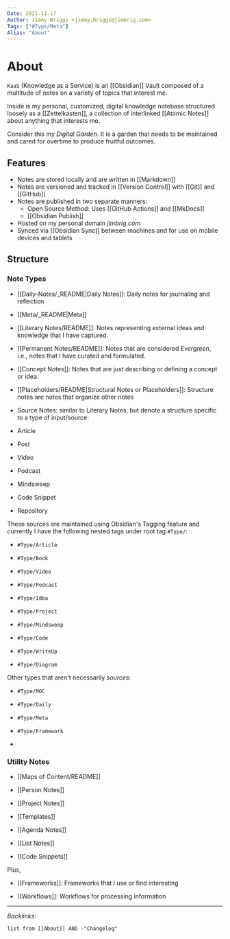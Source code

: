 ```yaml
---
Date: 2021-11-17
Author: Jimmy Briggs <jimmy.briggs@jimbrig.com>
Tags: ["#Type/Meta"]
Alias: "About"
---
```


# About
  

`KaaS` (Knowledge as a Service) is an [[Obsidian]] Vault composed of a multitude of notes on a variety of topics that interest me.

Inside is my personal, customized, digital knowledge notebase structured loosely as a [[Zettelkasten]], a collection of interlinked [[Atomic Notes]] about anything that interests me.

Consider this my *Digital Garden*. It is a garden that needs to be maintained and cared for overtime to produce fruitful outcomes.

## Features

- Notes are stored locally and are written in [[Markdown]]
- Notes are versioned and tracked in [[Version Control]] with [[Git]] and [[GitHub]]
- Notes are published in two separate manners: 
	- Open Source Method: Uses [[GitHub Actions]] and [[MkDocs]] 
	- [[Obsidian Publish]]
- Hosted on my personal domain *jimbrig.com*
- Synced via [[Obsidian Sync]] between machines and for use on mobile devices and tablets  

## Structure


  

### Note Types

- [[Daily-Notes/_README|Daily Notes]]: Daily notes for journaling and reflection
- [[Meta/_README|Meta]]
- [[Literary Notes/README]]: Notes representing external ideas and knowledge that I have captured.
- [[Permanent Notes/README]]: Notes that are considered *Evergreen*, i.e., notes that I have curated and formulated.
- [[Concept Notes]]: Notes that are just describing or defining a concept or idea.
- [[Placeholders/README|Structural Notes or Placeholders]]: Structure notes are notes that organize other notes
- Source Notes: similar to Literary Notes, but denote a structure specific to a type of input/source:

- Article

- Post

- Video

- Podcast

- Mindsweep

- Code Snippet

- Repository

  

These sources are maintained using Obsidian's Tagging feature and currently I have the following nested tags under root tag `#Type/`:

- `#Type/Article`

- `#Type/Book`

- `#Type/Video`

- `#Type/Podcast`

- `#Type/Idea`

- `#Type/Project`

- `#Type/Mindsweep`

- `#Type/Code`

- `#Type/WriteUp`

- `#Type/Diagram`

  

Other types that aren't necessarily *sources*:

  

- `#Type/MOC`

- `#Type/Daily`

- `#Type/Meta`

- `#Type/Framework`

-

### Utility Notes

  

- [[Maps of Content/README]]

- [[Person Notes]]

- [[Project Notes]]

- [[Templates]]

- [[Agenda Notes]]

- [[List Notes]]

- [[Code Snippets]]

  

Plus,

  

- [[Frameworks]]: Frameworks that I use or find interesting

- [[Workflows]]: Workflows for processing information

***

*Backlinks:*

```dataview
list from [[About]] AND -"Changelog"
```
